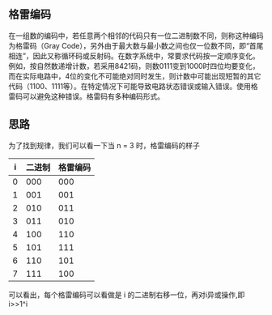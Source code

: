 ## 格雷编码

在一组数的编码中，若任意两个相邻的代码只有一位二进制数不同，则称这种编码为格雷码（Gray Code），另外由于最大数与最小数之间也仅一位数不同，即“首尾相连”，因此又称循环码或反射码。在数字系统中，常要求代码按一定顺序变化。例如，按自然数递增计数，若采用8421码，则数0111变到1000时四位均要变化，而在实际电路中，4位的变化不可能绝对同时发生，则计数中可能出现短暂的其它代码（1100、1111等）。在特定情况下可能导致电路状态错误或输入错误。使用格雷码可以避免这种错误。格雷码有多种编码形式。

## 思路

为了找到规律，我们可以看一下当 n = 3 时，格雷编码的样子

| i   | 二进制 | 格雷编码 |
| --- | ------ | -------- |
| 0   | 000    | 000      |
| 1   | 001    | 001      |
| 2   | 010    | 011      |
| 3   | 011    | 010      |
| 4   | 100    | 110      |
| 5   | 101    | 111      |
| 6   | 110    | 101      |
| 7   | 111    | 100      |

可以看出，每个格雷编码可以看做是 i 的二进制右移一位，再对i异或操作,即 i>>1^i